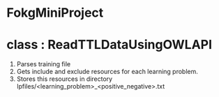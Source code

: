 # FokgMiniProject

# class : ReadTTLDataUsingOWLAPI
1. Parses training file
2. Gets include and exclude resources for each learning problem.
3. Stores this resources in directory lpfiles/<learning_problem>_<positive_negative>.txt

